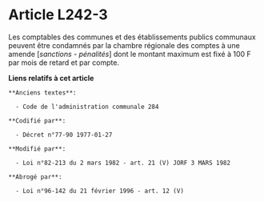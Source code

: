 # Article L242-3

Les comptables des communes et des établissements publics communaux peuvent être condamnés par la chambre régionale des
comptes à une amende [*sanctions - pénalités*] dont le montant maximum est fixé à 100 F par mois de retard et par compte.

**Liens relatifs à cet article**

	**Anciens textes**:

	  - Code de l'administration communale 284

	**Codifié par**:

	  - Décret n°77-90 1977-01-27

	**Modifié par**:

	  - Loi n°82-213 du 2 mars 1982 - art. 21 (V) JORF 3 MARS 1982

	**Abrogé par**:

	  - Loi n°96-142 du 21 février 1996 - art. 12 (V)
